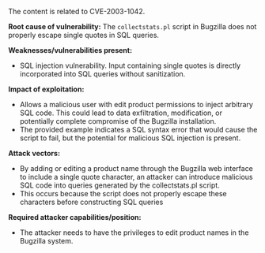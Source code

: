 The content is related to CVE-2003-1042.

**Root cause of vulnerability:**
The `collectstats.pl` script in Bugzilla does not properly escape single quotes in SQL queries.

**Weaknesses/vulnerabilities present:**
- SQL injection vulnerability. Input containing single quotes is directly incorporated into SQL queries without sanitization.

**Impact of exploitation:**
- Allows a malicious user with edit product permissions to inject arbitrary SQL code. This could lead to data exfiltration, modification, or potentially complete compromise of the Bugzilla installation.
- The provided example indicates a SQL syntax error that would cause the script to fail, but the potential for malicious SQL injection is present.

**Attack vectors:**
- By adding or editing a product name through the Bugzilla web interface to include a single quote character, an attacker can introduce malicious SQL code into queries generated by the collectstats.pl script.
- This occurs because the script does not properly escape these characters before constructing SQL queries

**Required attacker capabilities/position:**
- The attacker needs to have the privileges to edit product names in the Bugzilla system.